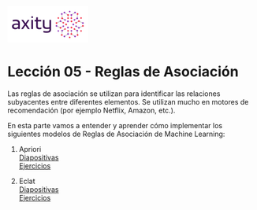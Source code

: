 ![png](imagenes/logotipo-axity-ppt.png)

# Lección 05 - Reglas de Asociación

Las reglas de asociación se utilizan para identificar las relaciones subyacentes entre diferentes elementos. Se utilizan mucho en motores de recomendación (por ejemplo Netflix, Amazon, etc.).

En esta parte vamos a entender y aprender cómo implementar los siguientes modelos de Reglas de Asociación de Machine Learning:

1. Apriori  
[Diapositivas](Diapositivas/Parte%2005.Association%20Rule/Secci%C3%B3n%2005.1.Apriori)  
[Ejercicios](Ejercicios/Parte%2005.Association%20Rule/Secci%C3%B3n%2005.1.Apriori)  

2. Eclat  
[Diapositivas](Diapositivas/Parte%2005.Association%20Rule/Secci%C3%B3n%2005.2.Eclat)  
[Ejercicios](Ejercicios/Parte%2005.Association%20Rule/Secci%C3%B3n%2005.2.Eclat)  
